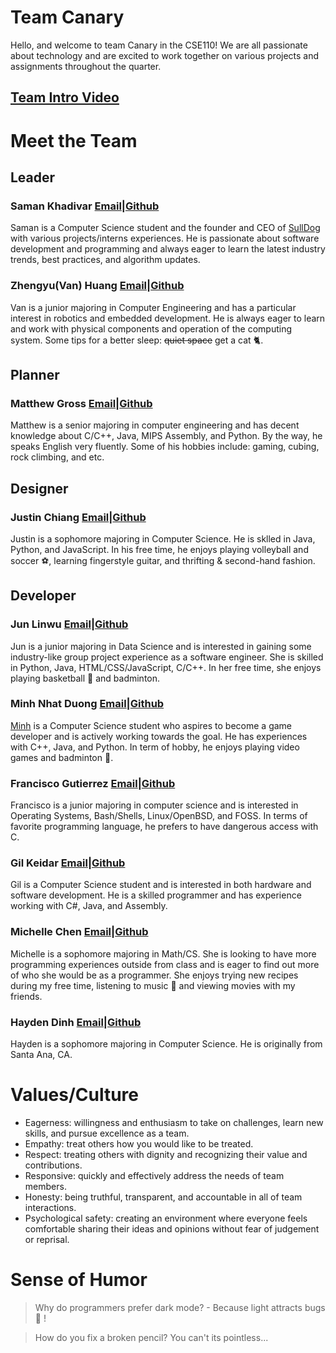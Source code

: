 # Team Canary

Hello, and welcome to team Canary in the CSE110! We are all passionate about technology and are excited to work together on various projects and assignments throughout the quarter.

## [Team Intro Video](/admin/videos/teamintro.mp4)

# Meet the Team
## Leader
### Saman Khadivar [Email](mailto:skhadivar@ucsd.edu)|[Github](https://github.com/Samdopika) 

Saman is a Computer Science student and the founder and CEO of [SullDog](https://www.sulldog.com/) with various projects/interns experiences. He is passionate about software development and programming and always eager to learn the latest industry trends, best practices, and algorithm updates.

### Zhengyu(Van) Huang [Email](mailto:zhh013@ucsd.edu)|[Github](https://github.com/vanvansan) 
Van is a junior majoring in Computer Engineering and has a particular interest in robotics and embedded development. He is always eager to learn and work with physical components and operation of the computing system. Some tips for a better sleep: ~~quiet space~~ get a cat :cat2:.

## Planner
### Matthew Gross [Email](mailto:magross@ucsd.edu)|[Github](https://github.com/maarongross) 
Matthew is a senior majoring in computer engineering and has decent knowledge about C/C++, Java, MIPS Assembly, and Python. By the way, he speaks English very fluently. Some of his hobbies include: gaming, cubing, rock climbing, and etc.

## Designer
### Justin Chiang [Email](mailto:j2chiang@ucsd.edu)|[Github](https://github.com/justin-chiang) 
Justin is a sophomore majoring in Computer Science. He is sklled in Java, Python, and JavaScript. In his free time, he enjoys playing volleyball and soccer :soccer:, learning fingerstyle guitar, and thrifting & second-hand fashion.

## Developer
### Jun Linwu [Email](mailto:julinwu@ucsd.edu)|[Github](https://github.com/fillna) 
Jun is a junior majoring in Data Science and is interested in gaining some industry-like group project experience as a software engineer. She is skilled in Python, Java, HTML/CSS/JavaScript, C/C++. In her free time, she enjoys playing basketball :basketball: and badminton.

### Minh Nhat Duong [Email](mailto:m7duong@ucsd.edu)|[Github](https://github.com/minhnhat1901) 
[Minh](https://github.com/m7duong) is a Computer Science student who aspires to become a game developer and is actively working towards the goal. He has experiences with C++, Java, and Python. In term of hobby, he enjoys playing video games and badminton :cherry_blossom:.

### Francisco Gutierrez [Email](mailto:ffgutierrez@ucsd.edu)|[Github](https://github.com/IllusiveAldebaran) 
Francisco is a junior majoring in computer science and is interested in Operating Systems, Bash/Shells, Linux/OpenBSD, and FOSS. In terms of favorite programming language, he prefers to have dangerous access with C.

### Gil Keidar [Email](mailto:gkeidar@ucsd.edu)|[Github](https://github.com/gilkeidar) 
Gil is a Computer Science student and is interested in both hardware and software development. He is a skilled programmer and has experience working with C#, Java, and Assembly.

### Michelle Chen [Email](mailto:mic019@ucsd.edu)|[Github](https://github.com/Mchellei) 
Michelle is a sophomore majoring in Math/CS. She is looking to have more programming experiences outside from class and is eager to find out more of who she would be as a programmer. She enjoys trying new recipes during my free time, listening to music :musical_note: and viewing movies with my friends. 

### Hayden Dinh [Email](mailto:hpdinh@ucsd.edu)|[Github](https://github.com/hpdinh) 
Hayden is a sophomore majoring in Computer Science. He is originally from Santa Ana, CA.


# Values/Culture
- Eagerness: willingness and enthusiasm to take on challenges, learn new skills, and pursue excellence as a team.
- Empathy: treat others how you would like to be treated.
- Respect: treating others with dignity and recognizing their value and contributions.
- Responsive: quickly and effectively address the needs of team members.
- Honesty: being truthful, transparent, and accountable in all of team interactions.
- Psychological safety: creating an environment where everyone feels comfortable sharing their ideas and opinions without fear of judgement or reprisal.

# Sense of Humor
> Why do programmers prefer dark mode? - Because light attracts bugs :bug: ! 

> How do you fix a broken pencil? You can't its pointless...
